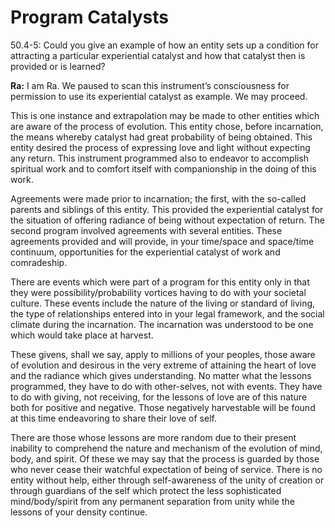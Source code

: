 # Program Catalysts
50.4-5: Could you give an example of how an entity sets up a condition for attracting a particular experiential catalyst and how that catalyst then is provided or is learned?

**Ra:** I am Ra. We paused to scan this instrument’s consciousness for permission to use its experiential catalyst as example. We may proceed.  
  
This is one instance and extrapolation may be made to other entities which are aware of the process of evolution. This entity chose, before incarnation, the means whereby catalyst had great probability of being obtained. This entity desired the process of expressing love and light without expecting any return. This instrument programmed also to endeavor to accomplish spiritual work and to comfort itself with companionship in the doing of this work.  
  
Agreements were made prior to incarnation; the first, with the so-called parents and siblings of this entity. This provided the experiential catalyst for the situation of offering radiance of being without expectation of return. The second program involved agreements with several entities. These agreements provided and will provide, in your time/space and space/time continuum, opportunities for the experiential catalyst of work and comradeship.  
  
There are events which were part of a program for this entity only in that they were possibility/probability vortices having to do with your societal culture. These events include the nature of the living or standard of living, the type of relationships entered into in your legal framework, and the social climate during the incarnation. The incarnation was understood to be one which would take place at harvest.  
  
These givens, shall we say, apply to millions of your peoples, those aware of evolution and desirous in the very extreme of attaining the heart of love and the radiance which gives understanding. No matter what the lessons programmed, they have to do with other-selves, not with events. They have to do with giving, not receiving, for the lessons of love are of this nature both for positive and negative. Those negatively harvestable will be found at this time endeavoring to share their love of self.  
  
There are those whose lessons are more random due to their present inability to comprehend the nature and mechanism of the evolution of mind, body, and spirit. Of these we may say that the process is guarded by those who never cease their watchful expectation of being of service. There is no entity without help, either through self-awareness of the unity of creation or through guardians of the self which protect the less sophisticated mind/body/spirit from any permanent separation from unity while the lessons of your density continue.